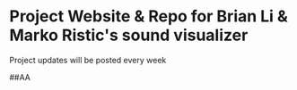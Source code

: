 # Project Website & Repo for Brian Li & Marko Ristic's sound visualizer

Project updates will be posted every week


##AA
